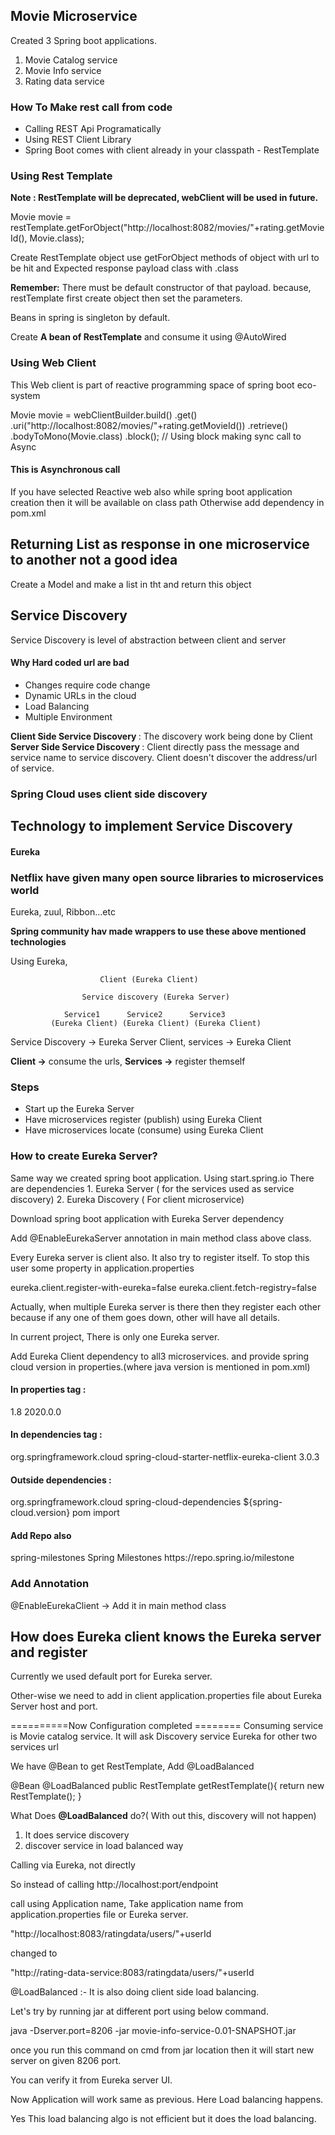 <h2>Movie Microservice</h2>

Created 3 Spring boot applications.
<ol>
    <li>Movie Catalog service </li>
    <li>Movie Info service </li>
    <li>Rating data service </li>
</ol>

<h3> How To Make rest call from code </h3>
<ul>
    <li>Calling REST Api Programatically</li>
    <li>Using REST Client Library</li>
    <li>Spring Boot comes with client already in your classpath - RestTemplate</li>
</ul>

<h3>Using Rest Template</h3>
<b>Note : RestTemplate will be deprecated, 
webClient will be used in future.</b>

Movie movie = restTemplate.getForObject("http://localhost:8082/movies/"+rating.getMovieId(), Movie.class);

Create RestTemplate object
use getForObject methods of object with url to be hit and 
Expected response payload class with .class

<b>Remember:</b> There must be default constructor of that payload.
because, restTemplate first create object then 
set the parameters.

Beans in spring is singleton by default.

Create <b>A bean of RestTemplate</b> and consume it using @AutoWired

<h3>Using Web Client</h3>
This Web client is part of reactive programming space of
spring boot eco-system

Movie movie = webClientBuilder.build()
.get()
.uri("http://localhost:8082/movies/"+rating.getMovieId())
.retrieve()
.bodyToMono(Movie.class)
.block(); // Using block making sync call to Async

<h4>This is Asynchronous call</h4>
If you have selected Reactive web also while spring boot 
application creation then it will be available on class path
Otherwise add dependency in pom.xml


<h2> Returning List as response in one microservice to another not a good idea </h2>
<p>Create a Model and make a list in tht and return this object</p>


<h2>Service Discovery</h2>
Service Discovery is level of abstraction between client and server
<h4>Why Hard coded url are bad</h4>
<ul>
    <li>Changes require code change</li>
    <li>Dynamic URLs in the cloud</li>
    <li>Load Balancing</li>
    <li>Multiple Environment</li>
</ul>

<b>Client Side Service Discovery </b> : The discovery work being done by Client
<b>Server Side Service Discovery </b> : Client directly pass the message and service name to 
service discovery. Client doesn't discover the address/url of service.


<h3>Spring Cloud uses client side discovery</h3>
<h2> Technology to implement Service Discovery </h2>
<h4>Eureka</h4>
<h3>Netflix have given many open source libraries to microservices world</h3>
Eureka, zuul, Ribbon...etc


<b>Spring community hav made wrappers to use these above mentioned technologies</b>

Using Eureka,

                        Client (Eureka Client)  

                    Service discovery (Eureka Server)

                Service1      Service2      Service3
             (Eureka Client) (Eureka Client) (Eureka Client)

Service Discovery -> Eureka Server
Client, services -> Eureka Client

<b>Client -></b> consume the urls, 
<b>Services -></b> register themself

<h3>Steps</h3>
<ul>
    <li>Start up the Eureka Server</li>
    <li>Have microservices register (publish) using Eureka Client</li>
    <li>Have microservices locate (consume) using Eureka Client</li>
</ul>

<h3>How to create Eureka Server?</h3>
Same way we created spring boot application. Using start.spring.io
There are dependencies
1. Eureka Server ( for the services used as service discovery)
2. Eureka Discovery ( For client microservice)

Download spring boot application with Eureka Server dependency

Add @EnableEurekaServer annotation in main method class above
class.

Every Eureka server is client also. It also try to register itself.
To stop this user some property in application.properties

eureka.client.register-with-eureka=false
eureka.client.fetch-registry=false

Actually, when multiple Eureka server is there then they register 
each other because if any one of them goes down, other will have 
all details.

In current project, There is only one Eureka server.

Add Eureka Client dependency to all3 microservices.
and provide spring cloud version in properties.(where java version is mentioned in pom.xml)

<h4>In properties tag :</h4>
<properties>
    <java.version>1.8</java.version>
    <spring-cloud.version>2020.0.0</spring-cloud.version>
</properties>

<h4>In dependencies tag : </h4>

<dependency>
			<groupId>org.springframework.cloud</groupId>
			<artifactId>spring-cloud-starter-netflix-eureka-client</artifactId>
			<version>3.0.3</version>
</dependency>

<h4>Outside dependencies :</h4>
<dependencyManagement>
    <dependencies>
        <dependency>
            <groupId>org.springframework.cloud</groupId>
            <artifactId>spring-cloud-dependencies</artifactId>
            <version>${spring-cloud.version}</version>
            <type>pom</type>
            <scope>import</scope>
        </dependency>
    </dependencies>
</dependencyManagement>

<h4>Add Repo also</h4>
<repositories>
    <repository>
        <id>spring-milestones</id>
        <name>Spring Milestones</name>
        <url>https://repo.spring.io/milestone</url>
    </repository>
</repositories>

<h3> Add Annotation </h3>
@EnableEurekaClient -> Add it in main method class

<h2>How does Eureka client knows the Eureka server and register</h2>
Currently we used default port for Eureka server.

Other-wise we need to add in client application.properties file 
about Eureka Server host and port.

==========Now Configuration completed ========
Consuming service is Movie catalog service. It will ask 
Discovery service Eureka for other two services url

We have @Bean to get RestTemplate,
Add @LoadBalanced 

@Bean
@LoadBalanced
public RestTemplate getRestTemplate(){
    return new RestTemplate();
}

What Does <b>@LoadBalanced</b> do?( With out this, discovery will not happen)
1. It does service discovery
2. discover service in load balanced way

Calling via Eureka, not directly

So instead of calling http://localhost:port/endpoint

call using Application name, Take application name from application.properties file
or Eureka server. 

"http://localhost:8083/ratingdata/users/"+userId

changed to 

"http://rating-data-service:8083/ratingdata/users/"+userId



@LoadBalanced :- 
It is also doing client side load balancing. 

Let's try by running jar at different port using below command.


java -Dserver.port=8206 -jar movie-info-service-0.01-SNAPSHOT.jar


once you run this command on cmd from jar location then it will start new server on given 8206 port.

You can verify it from Eureka server UI.

Now Application will work same as previous. Here Load balancing happens.

Yes This load balancing algo is not efficient but it does the load balancing.

